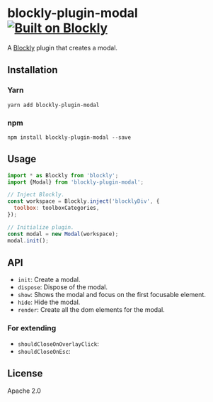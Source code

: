 # blockly-plugin-modal [![Built on Blockly](https://tinyurl.com/built-on-blockly)](https://github.com/google/blockly)

<!--
  - TODO: Edit plugin description.
  -->
A [Blockly](https://www.npmjs.com/package/blockly) plugin that creates a modal.

## Installation

### Yarn
```
yarn add blockly-plugin-modal
```

### npm
```
npm install blockly-plugin-modal --save
```

## Usage

```js
import * as Blockly from 'blockly';
import {Modal} from 'blockly-plugin-modal';

// Inject Blockly.
const workspace = Blockly.inject('blocklyDiv', {
  toolbox: toolboxCategories,
});

// Initialize plugin.
const modal = new Modal(workspace);
modal.init();
```

## API
- `init`: Create a  modal.
- `dispose`: Dispose of the modal.
- `show`: Shows the modal and focus on the first focusable element.
- `hide`: Hide the modal.
- `render`: Create all the dom elements for the modal.

### For extending
- `shouldCloseOnOverlayClick`: 
- `shouldCloseOnEsc`: 

## License
Apache 2.0
